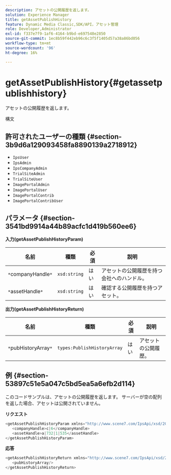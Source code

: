 ```yaml
---
description: アセットの公開履歴を返します。
solution: Experience Manager
title: getAssetPublishHistory
feature: Dynamic Media Classic,SDK/API，アセット管理
role: Developer,Administrator
exl-id: f337e7f9-1af6-4164-b9bd-e697548e2850
source-git-commit: 1ec8b59f442eb96c6c3f5f1405d57a38a86bd056
workflow-type: tm+mt
source-wordcount: '96'
ht-degree: 16%

---
```


# getAssetPublishHistory{#getassetpublishhistory}

アセットの公開履歴を返します。

構文

## 許可されたユーザーの種類 {#section-3b9d6a129093458fa8890139a2718912}

* `IpsUser`
* `IpsAdmin`
* `IpsCompanyAdmin`
* `TrialSiteAdmin`
* `TrialSiteUser`
* `ImagePortalAdmin`
* `ImagePortalUser`
* `ImagePortalContrib`
* `ImagePortalContribUser`

## パラメータ {#section-3541bd9914a44b89acfc1d419b560ee6}

**入力(getAssetPublishHistoryParam)**

| 名前 | 種類 | 必須 | 説明 |
|---|---|---|---|
| `*`companyHandle`*` | `xsd:string` | はい | アセットの公開履歴を持つ会社へのハンドル。 |
| `*`assetHandle`*` | `xsd:string` | はい | 確認する公開履歴を持つアセット。 |

**出力(getAssetPublishHistoryReturn)**

| 名前 | 種類 | 必須 | 説明 |
|---|---|---|---|
| `*`pubHistoryArray`*` | `types:PublishHistoryArray` | はい | アセットの公開履歴。 |

## 例 {#section-53897c51e5a047c5bd5ea5a6efb2d114}

このコードサンプルは、アセットの公開履歴を返します。 サーバーが空の配列を返した場合、アセットは公開されていません。

**リクエスト**

```java
<getAssetPublishHistoryParam xmlns="http://www.scene7.com/IpsApi/xsd/2008-01-15">
   <companyHandle>c|6</companyHandle>
   <assetHandle>a|732|1|535</assetHandle>
</getAssetPublishHistoryParam>
```

**応答**

```java
<getAssetPublishHistoryReturn xmlns="http://www.scene7.com/IpsApi/xsd/2008-01-15">
   <pubHistoryArray/>
</getAssetPublishHistoryReturn>
```
